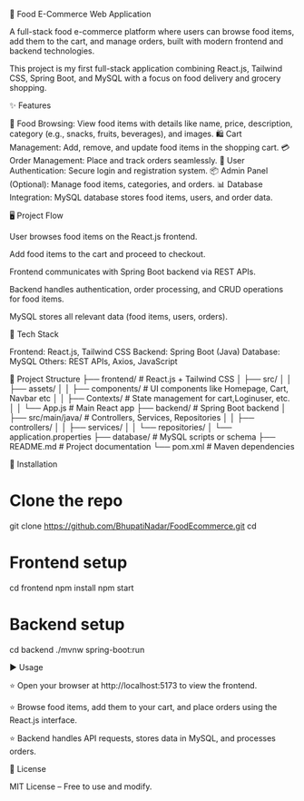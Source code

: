 🍔 Food E-Commerce Web Application

A full-stack food e-commerce platform where users can browse food items, add them to the cart, and manage orders, built with modern frontend and backend technologies.

This project is my first full-stack application combining React.js, Tailwind CSS, Spring Boot, and MySQL with a focus on food delivery and grocery shopping.

✨ Features

🛒 Food Browsing: View food items with details like name, price, description, category (e.g., snacks, fruits, beverages), and images.
🛍️ Cart Management: Add, remove, and update food items in the shopping cart.
💳 Order Management: Place and track orders seamlessly.
🔐 User Authentication: Secure login and registration system.
📦 Admin Panel (Optional): Manage food items, categories, and orders.
📊 Database Integration: MySQL database stores food items, users, and order data.

🖥️ Project Flow

User browses food items on the React.js frontend.

Add food items to the cart and proceed to checkout.

Frontend communicates with Spring Boot backend via REST APIs.

Backend handles authentication, order processing, and CRUD operations for food items.

MySQL stores all relevant data (food items, users, orders).

🚀 Tech Stack

Frontend: React.js, Tailwind CSS
Backend: Spring Boot (Java)
Database: MySQL
Others: REST APIs, Axios, JavaScript

📂 Project Structure
├── frontend/ # React.js + Tailwind CSS
│   ├── src/
│   │   ├── assets/
│   │   ├── components/ # UI components like Homepage, Cart, Navbar etc
│   │   ├── Contexts/   # State management for cart,Loginuser, etc.
│   │   └── App.js       # Main React app
├── backend/ # Spring Boot backend
│   ├── src/main/java/ # Controllers, Services, Repositories
│   │   ├── controllers/ 
│   │   ├── services/
│   │   └── repositories/
│   └── application.properties
├── database/ # MySQL scripts or schema 
├── README.md # Project documentation
└── pom.xml   # Maven dependencies

🚀 Installation
# Clone the repo
git clone <https://github.com/BhupatiNadar/FoodEcommerce.git>
cd <project-folder>

# Frontend setup
cd frontend
npm install
npm start

# Backend setup
cd backend
./mvnw spring-boot:run

▶️ Usage

⭐ Open your browser at http://localhost:5173
 to view the frontend.

⭐ Browse food items, add them to your cart, and place orders using the React.js interface.

⭐ Backend handles API requests, stores data in MySQL, and processes orders.

📜 License

MIT License – Free to use and modify.
